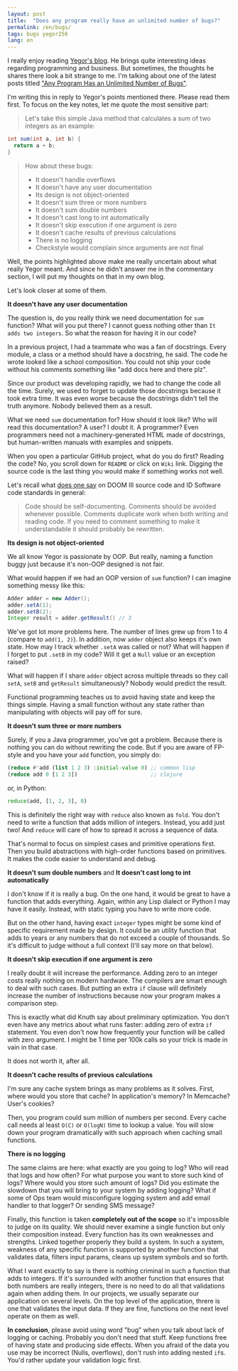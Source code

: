 ```yaml
---
layout: post
title:  "Does any program really have an unlimited number of bugs?"
permalink: /en/bugs/
tags: bugs yegor256
lang: en
---
```


[yegor-blog]:http://www.yegor256.com/
[yegor-post]: http://www.yegor256.com/2017/05/23/unlimited-number-of-bugs.html

I really enjoy reading [Yegor's blog][yegor-blog]. He brings quite interesting
ideas regarding programming and business. But sometimes, the thoughts he shares
there look a bit strange to me. I'm talking about one of the latest posts
titled ["Any Program Has an Unlimited Number of Bugs"][yegor-post].

I'm writing this in reply to Yegor's points mentioned there. Please read them
first. To focus on the key notes, let me quote the most sensitive part:

> Let's take this simple Java method that calculates a sum of two integers as an
> example:

~~~java
int sum(int a, int b) {
  return a + b;
}
~~~

> How about these bugs:
>
> - It doesn't handle overflows
> - It doesn't have any user documentation
> - Its design is not object-oriented
> - It doesn't sum three or more numbers
> - It doesn't sum double numbers
> - It doesn't cast long to int automatically
> - It doesn't skip execution if one argument is zero
> - It doesn't cache results of previous calculations
> - There is no logging
> - Checkstyle would complain since arguments are not final

Well, the points highlighted above make me really uncertain about what really
Yegor meant. And since he didn't answer me in the commentary section, I will put
my thoughts on that in my own blog.

Let's look closer at some of them.

**It doesn't have any user documentation**

The question is, do you really think we need documentation for `sum` function?
What will you put there? I cannot guess nothing other than `It adds two
integers`. So what the reason for having it in our code?

In a previous project, I had a teammate who was a fan of docstrings. Every
module, a class or a method should have a docstring, he said. The code he wrote
looked like a school composition. You could not ship your code without his
comments something like "add docs here and there plz".

Since our product was developing rapidly, we had to change the code all the
time. Surely, we used to forget to update those docstrings because it took extra
time. It was even worse because the docstrings didn't tell the truth
anymore. Nobody believed them as a result.

What we need `sum` documentation for? How should it look like? Who will read
this documentation? A user? I doubt it. A programmer? Even programmers need not
a machinery-generated HTML made of docstrings, but human-written manuals with
examples and snippets.

When you open a particular GitHub project, what do you do first? Reading the
code? No, you scroll down for `README` or click on `Wiki` link. Digging the
source code is the last thing you would make if something works not well.

[doom3]: http://kotaku.com/5975610/the-exceptional-beauty-of-doom-3s-source-code

Let's recall what [does one say][doom3] on DOOM III source code and ID Software
code standards in general:

> Code should be self-documenting. Comments should be avoided whenever
> possible. Comments duplicate work when both writing and reading code. If you
> need to comment something to make it understandable it should probably be
> rewritten.

**Its design is not object-oriented**

We all know Yegor is passionate by OOP. But really, naming a function buggy just
because it's non-OOP designed is not fair.

What would happen if we had an OOP version of `sum` function? I can imagine
something messy like this:

~~~java
Adder adder = new Adder();
adder.setA(1);
adder.setB(2);
Integer result = adder.getResult() // 3
~~~

We've got lot more problems here. The number of lines grew up from 1 to 4
(compare to `add(1, 2)`). In addition, now `adder` object also keeps it's own
state. How may I track whether `.setA` was called or not? What will happen if I
forget to put `.setB` in my code? Will it get a `Null` value or an exception
raised?

What will happen if I share `adder` object across multiple threads so they call
`setA`, `setB` and `getResult` simultaneously? Nobody would predict the result.

Functional programming teaches us to avoid having state and keep the things
simple. Having a small function without any state rather than manipulating with
objects will pay off for sure.

**It doesn't sum three or more numbers**

Surely, if you a Java programmer, you've got a problem. Because there is nothing
you can do without rewriting the code. But if you are aware of FP-style and you
have your `add` function, you simply do:

~~~lisp
(reduce #'add (list 1 2 3) :initial-value 0) ;; common lisp
(reduce add 0 [1 2 3])                       ;; clojure
~~~

or, in Python:

~~~python
reduce(add, [1, 2, 3], 0)
~~~

This is definitely the right way with `reduce` also known as `fold`. You don't
need to write a function that adds million of integers. Instead, you add just
two! And `reduce` will care of how to spread it across a sequence of data.

That's normal to focus on simplest cases and primitive operations first. Then
you build abstractions with high-order functions based on primitives. It makes
the code easier to understand and debug.

**It doesn't sum double numbers** and **It doesn't cast long to int
automatically**

I don't know if it is really a bug. On the one hand, it would be great to have a
function that adds everything. Again, within any Lisp dialect or Python I may
have it easily. Instead, with static typing you have to write more code.

But on the other hand, having exact `integer` types might be some kind of
specific requirement made by design. It could be an utility function that adds
to years or any numbers that do not exceed a couple of thousands. So it's
difficult to judge without a full context (I'll say more on that below).

**It doesn't skip execution if one argument is zero**

I really doubt it will increase the performance. Adding zero to an integer costs
really nothing on modern hardware. The compilers are smart enough to deal with
such cases. But putting an extra `if` clause will definitely increase the number
of instructions because now your program makes a comparison step.

This is exactly what did Knuth say about preliminary optimization. You don't
even have any metrics about what runs faster: adding zero of extra `if`
statement. You even don't now how frequently your function will be called with
zero argument. I might be 1 time per 100k calls so your trick is made in vain in
that case.

It does not worth it, after all.

**It doesn't cache results of previous calculations**

I'm sure any cache system brings as many problems as it solves. First, where
would you store that cache? In application's memory? In Memcache? User's
cookies?

Then, you program could sum million of numbers per second. Every cache call
needs al least `O(C)` or `O(logN)` time to lookup a value. You will slow down
your program dramatically with such approach when caching small functions.

**There is no logging**

The same claims are here: what exactly are you going to log? Who will read that
logs and how often? For what purpose you want to store such kind of logs? Where
would you store such amount of logs? Did you estimate the slowdown that you will
bring to your system by adding logging? What if some of Ops team would
misconfigure logging system and add email handler to that logger? Or sending SMS
message?

Finally, this function is taken **completely out of the scope** so it's
impossible to judge on its quality. We should never examine a single function
but only their composition instead. Every function has its own weaknesses and
strengths. Linked together properly they build a system. In such a system,
weakness of any specific function is supported by another function that
validates data, filters input params, cleans up system symbols and so forth.

What I want exactly to say is there is nothing criminal in such a function that
adds to integers. If it's surrounded with another function that ensures that
both numbers are really integers, there is no need to do all that validations
again when adding them. In our projects, we usually separate our application on
several levels. On the top level of the application, threre is one that
validates the input data. If they are fine, functions on the next level operate
on them as well.

**In conclusion**, please avoid using word "bug" when you talk about lack of
logging or caching. Probably you don't need that stuff. Keep functions free of
having state and producing side effects. When you afraid of the data you use may
be incorrect (Nulls, overflows), don't rush into adding nested `if`s. You'd
rather update your validation logic first.
